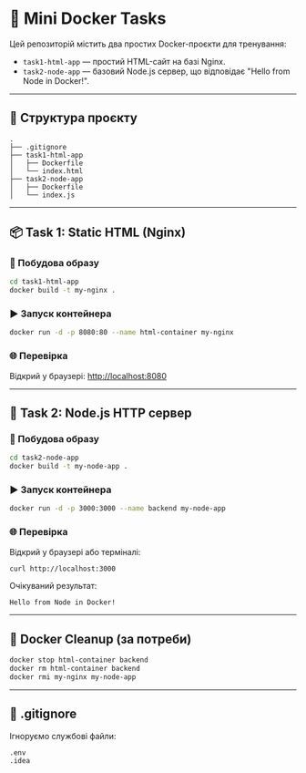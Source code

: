 # 🐳 Mini Docker Tasks

Цей репозиторій містить два простих Docker-проєкти для тренування:

- `task1-html-app` — простий HTML-сайт на базі Nginx.
- `task2-node-app` — базовий Node.js сервер, що відповідає "Hello from Node in Docker!".

---

## 📁 Структура проєкту

```
.
├── .gitignore
├── task1-html-app
│   ├── Dockerfile
│   └── index.html
├── task2-node-app
│   ├── Dockerfile
│   └── index.js
```

---

## 📦 Task 1: Static HTML (Nginx)

### 🔧 Побудова образу

```bash
cd task1-html-app
docker build -t my-nginx .
```

### ▶️ Запуск контейнера

```bash
docker run -d -p 8080:80 --name html-container my-nginx
```

### 🌐 Перевірка

Відкрий у браузері: [http://localhost:8080](http://localhost:8080)

---

## 🧠 Task 2: Node.js HTTP сервер

### 🔧 Побудова образу

```bash
cd task2-node-app
docker build -t my-node-app .
```

### ▶️ Запуск контейнера

```bash
docker run -d -p 3000:3000 --name backend my-node-app
```

### 🌐 Перевірка

Відкрий у браузері або терміналі:

```bash
curl http://localhost:3000
```

Очікуваний результат:

```
Hello from Node in Docker!
```

---

## 🧹 Docker Cleanup (за потреби)

```bash
docker stop html-container backend
docker rm html-container backend
docker rmi my-nginx my-node-app
```

---

## 📄 .gitignore

Ігноруємо службові файли:

```
.env
.idea
```

